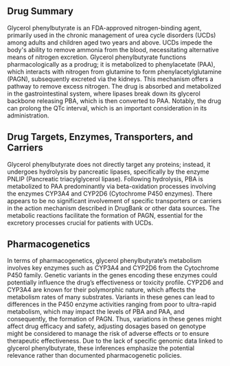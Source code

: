 ## Drug Summary
Glycerol phenylbutyrate is an FDA-approved nitrogen-binding agent, primarily used in the chronic management of urea cycle disorders (UCDs) among adults and children aged two years and above. UCDs impede the body's ability to remove ammonia from the blood, necessitating alternative means of nitrogen excretion. Glycerol phenylbutyrate functions pharmacologically as a prodrug; it is metabolized to phenylacetate (PAA), which interacts with nitrogen from glutamine to form phenylacetylglutamine (PAGN), subsequently excreted via the kidneys. This mechanism offers a pathway to remove excess nitrogen. The drug is absorbed and metabolized in the gastrointestinal system, where lipases break down its glycerol backbone releasing PBA, which is then converted to PAA. Notably, the drug can prolong the QTc interval, which is an important consideration in its administration.

## Drug Targets, Enzymes, Transporters, and Carriers
Glycerol phenylbutyrate does not directly target any proteins; instead, it undergoes hydrolysis by pancreatic lipases, specifically by the enzyme PNLIP (Pancreatic triacylglycerol lipase). Following hydrolysis, PBA is metabolized to PAA predominantly via beta-oxidation processes involving the enzymes CYP3A4 and CYP2D6 (Cytochrome P450 enzymes). There appears to be no significant involvement of specific transporters or carriers in the action mechanism described in DrugBank or other data sources. The metabolic reactions facilitate the formation of PAGN, essential for the excretory processes crucial for patients with UCDs.

## Pharmacogenetics
In terms of pharmacogenetics, glycerol phenylbutyrate’s metabolism involves key enzymes such as CYP3A4 and CYP2D6 from the Cytochrome P450 family. Genetic variants in the genes encoding these enzymes could potentially influence the drug’s effectiveness or toxicity profile. CYP2D6 and CYP3A4 are known for their polymorphic nature, which affects the metabolism rates of many substrates. Variants in these genes can lead to differences in the P450 enzyme activities ranging from poor to ultra-rapid metabolism, which may impact the levels of PBA and PAA, and consequently, the formation of PAGN. Thus, variations in these genes might affect drug efficacy and safety, adjusting dosages based on genotype might be considered to manage the risk of adverse effects or to ensure therapeutic effectiveness. Due to the lack of specific genomic data linked to glycerol phenylbutyrate, these inferences emphasize the potential relevance rather than documented pharmacogenetic policies.